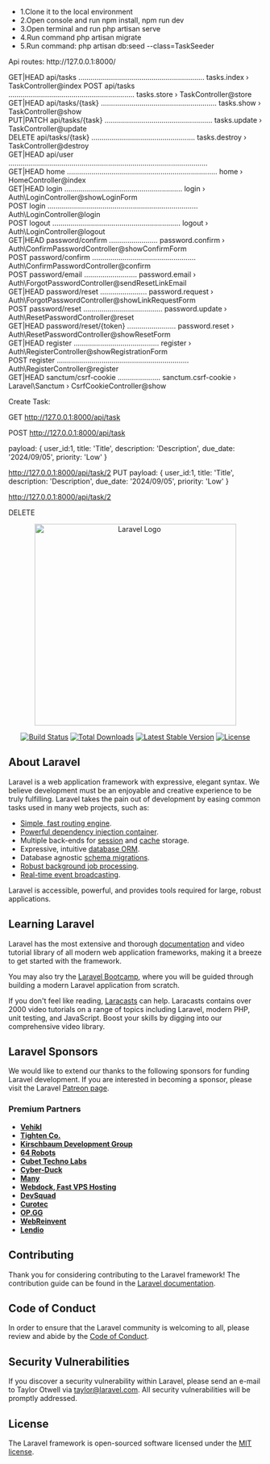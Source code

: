 <ul>
    <li>1.Clone it to the local environment</li>
    <li>2.Open console and run npm install, npm run dev</li>
    <li>3.Open terminal and run php artisan serve</li>
    <li>4.Run command php artisan migrate</li>
    <li>5.Run command: php artisan db:seed --class=TaskSeeder</li>
</ul>
<p>
    Api routes:
http://127.0.0.1:8000/


  GET|HEAD        api/tasks .............................................................. tasks.index › TaskController@index
  POST            api/tasks .............................................................. tasks.store › TaskController@store  
  GET|HEAD        api/tasks/{task} ......................................................... tasks.show › TaskController@show  
  PUT|PATCH       api/tasks/{task} ..................................................... tasks.update › TaskController@update  
  DELETE          api/tasks/{task} ................................................... tasks.destroy › TaskController@destroy  
  GET|HEAD        api/user ..................................................................................................  
  GET|HEAD        home .......................................................................... home › HomeController@index  
  GET|HEAD        login .......................................................... login › Auth\LoginController@showLoginForm  
  POST            login .......................................................................... Auth\LoginController@login  
  POST            logout ............................................................... logout › Auth\LoginController@logout  
 GET|HEAD        password/confirm ........................ password.confirm › Auth\ConfirmPasswordController@showConfirmForm  
  POST            password/confirm ................................................... Auth\ConfirmPasswordController@confirm  
  POST            password/email .......................... password.email › Auth\ForgotPasswordController@sendResetLinkEmail  
  GET|HEAD        password/reset ....................... password.request › Auth\ForgotPasswordController@showLinkRequestForm  
  POST            password/reset ....................................... password.update › Auth\ResetPasswordController@reset  
  GET|HEAD        password/reset/{token} ........................ password.reset › Auth\ResetPasswordController@showResetForm  
  GET|HEAD        register .......................................... register › Auth\RegisterController@showRegistrationForm  
  POST            register ................................................................. Auth\RegisterController@register  
  GET|HEAD        sanctum/csrf-cookie ..................... sanctum.csrf-cookie › Laravel\Sanctum › CsrfCookieController@show  

Create Task:

GET
http://127.0.0.1:8000/api/task

POST
http://127.0.0.1:8000/api/task

payload:
{
    user_id:1,
    title: 'Title',
    description: 'Description',
    due_date: '2024/09/05',
    priority: 'Low'
}

http://127.0.0.1:8000/api/task/2
PUT
payload:
{
    user_id:1,
    title: 'Title',
    description: 'Description',
    due_date: '2024/09/05',
    priority: 'Low'
}

http://127.0.0.1:8000/api/task/2

DELETE




</p>
<p align="center"><a href="https://laravel.com" target="_blank"><img src="https://raw.githubusercontent.com/laravel/art/master/logo-lockup/5%20SVG/2%20CMYK/1%20Full%20Color/laravel-logolockup-cmyk-red.svg" width="400" alt="Laravel Logo"></a></p>

<p align="center">
<a href="https://github.com/laravel/framework/actions"><img src="https://github.com/laravel/framework/workflows/tests/badge.svg" alt="Build Status"></a>
<a href="https://packagist.org/packages/laravel/framework"><img src="https://img.shields.io/packagist/dt/laravel/framework" alt="Total Downloads"></a>
<a href="https://packagist.org/packages/laravel/framework"><img src="https://img.shields.io/packagist/v/laravel/framework" alt="Latest Stable Version"></a>
<a href="https://packagist.org/packages/laravel/framework"><img src="https://img.shields.io/packagist/l/laravel/framework" alt="License"></a>
</p>

## About Laravel

Laravel is a web application framework with expressive, elegant syntax. We believe development must be an enjoyable and creative experience to be truly fulfilling. Laravel takes the pain out of development by easing common tasks used in many web projects, such as:

- [Simple, fast routing engine](https://laravel.com/docs/routing).
- [Powerful dependency injection container](https://laravel.com/docs/container).
- Multiple back-ends for [session](https://laravel.com/docs/session) and [cache](https://laravel.com/docs/cache) storage.
- Expressive, intuitive [database ORM](https://laravel.com/docs/eloquent).
- Database agnostic [schema migrations](https://laravel.com/docs/migrations).
- [Robust background job processing](https://laravel.com/docs/queues).
- [Real-time event broadcasting](https://laravel.com/docs/broadcasting).

Laravel is accessible, powerful, and provides tools required for large, robust applications.

## Learning Laravel

Laravel has the most extensive and thorough [documentation](https://laravel.com/docs) and video tutorial library of all modern web application frameworks, making it a breeze to get started with the framework.

You may also try the [Laravel Bootcamp](https://bootcamp.laravel.com), where you will be guided through building a modern Laravel application from scratch.

If you don't feel like reading, [Laracasts](https://laracasts.com) can help. Laracasts contains over 2000 video tutorials on a range of topics including Laravel, modern PHP, unit testing, and JavaScript. Boost your skills by digging into our comprehensive video library.

## Laravel Sponsors

We would like to extend our thanks to the following sponsors for funding Laravel development. If you are interested in becoming a sponsor, please visit the Laravel [Patreon page](https://patreon.com/taylorotwell).

### Premium Partners

- **[Vehikl](https://vehikl.com/)**
- **[Tighten Co.](https://tighten.co)**
- **[Kirschbaum Development Group](https://kirschbaumdevelopment.com)**
- **[64 Robots](https://64robots.com)**
- **[Cubet Techno Labs](https://cubettech.com)**
- **[Cyber-Duck](https://cyber-duck.co.uk)**
- **[Many](https://www.many.co.uk)**
- **[Webdock, Fast VPS Hosting](https://www.webdock.io/en)**
- **[DevSquad](https://devsquad.com)**
- **[Curotec](https://www.curotec.com/services/technologies/laravel/)**
- **[OP.GG](https://op.gg)**
- **[WebReinvent](https://webreinvent.com/?utm_source=laravel&utm_medium=github&utm_campaign=patreon-sponsors)**
- **[Lendio](https://lendio.com)**

## Contributing

Thank you for considering contributing to the Laravel framework! The contribution guide can be found in the [Laravel documentation](https://laravel.com/docs/contributions).

## Code of Conduct

In order to ensure that the Laravel community is welcoming to all, please review and abide by the [Code of Conduct](https://laravel.com/docs/contributions#code-of-conduct).

## Security Vulnerabilities

If you discover a security vulnerability within Laravel, please send an e-mail to Taylor Otwell via [taylor@laravel.com](mailto:taylor@laravel.com). All security vulnerabilities will be promptly addressed.

## License

The Laravel framework is open-sourced software licensed under the [MIT license](https://opensource.org/licenses/MIT).
